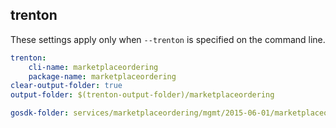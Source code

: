 
## trenton

These settings apply only when `--trenton` is specified on the command line.

``` yaml $(trenton)
trenton:
    cli-name: marketplaceordering
    package-name: marketplaceordering
clear-output-folder: true
output-folder: $(trenton-output-folder)/marketplaceordering
```

``` yaml $(tag) == 'package-2015-06-01' && $(trenton)
gosdk-folder: services/marketplaceordering/mgmt/2015-06-01/marketplaceordering
```
